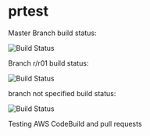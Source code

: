 # prtest

Master Branch build status:

![Build Status](https://codebuild.us-east-1.amazonaws.com/badges?uuid=eyJlbmNyeXB0ZWREYXRhIjoiNkRSYWFwV0R2RnBjN3NOSTg2a1FpY3poM3ZYR21uaGxxUStiMnRwMWVCQjkxcXBxNVExNWFBM3FReTZtdlZ6ZFJWa2EzY0VyRS9McHVqd3hVV0ZPR0VNPSIsIml2UGFyYW1ldGVyU3BlYyI6Ik40WExwL0d3Z015UVJhNXQiLCJtYXRlcmlhbFNldFNlcmlhbCI6MX0%3D&branch=master)

Branch r/r01 build status:

![Build Status](https://codebuild.us-east-1.amazonaws.com/badges?uuid=eyJlbmNyeXB0ZWREYXRhIjoiNkRSYWFwV0R2RnBjN3NOSTg2a1FpY3poM3ZYR21uaGxxUStiMnRwMWVCQjkxcXBxNVExNWFBM3FReTZtdlZ6ZFJWa2EzY0VyRS9McHVqd3hVV0ZPR0VNPSIsIml2UGFyYW1ldGVyU3BlYyI6Ik40WExwL0d3Z015UVJhNXQiLCJtYXRlcmlhbFNldFNlcmlhbCI6MX0%3D&branch=r/r01)

branch not specified build status:

![Build Status](https://codebuild.us-east-1.amazonaws.com/badges?uuid=eyJlbmNyeXB0ZWREYXRhIjoiNkRSYWFwV0R2RnBjN3NOSTg2a1FpY3poM3ZYR21uaGxxUStiMnRwMWVCQjkxcXBxNVExNWFBM3FReTZtdlZ6ZFJWa2EzY0VyRS9McHVqd3hVV0ZPR0VNPSIsIml2UGFyYW1ldGVyU3BlYyI6Ik40WExwL0d3Z015UVJhNXQiLCJtYXRlcmlhbFNldFNlcmlhbCI6MX0%3D)

Testing AWS CodeBuild and pull requests
